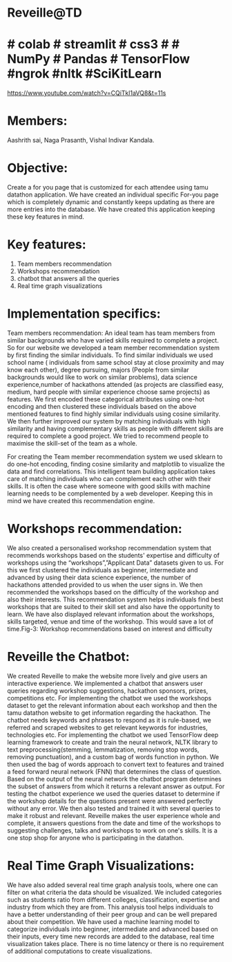 # Reveille@TD
# # colab # streamlit # css3 # # NumPy # Pandas # TensorFlow #ngrok #nltk #SciKitLearn 

https://www.youtube.com/watch?v=CQiTkl1aVQ8&t=11s

# Members:
Aashrith sai, Naga Prasanth, Vishal Indivar Kandala.

# Objective:
Create a for you page that is customized for each attendee using tamu datathon application.
We have created an individual specific For-you page which is completely dynamic and constantly keeps
updating as there are more entries into the database. We have created this application keeping these key
features in mind.

# Key features:
1. Team members recommendation
2. Workshops recommendation
3. chatbot that answers all the queries
4. Real time graph visualizations

# Implementation specifics:
Team members recommendation:
An ideal team has team members from similar backgrounds who have varied skills required to complete a
project. So for our website we developed a team member recommendation system by first finding the
similar individuals. To find similar individuals we used school name ( individuals from same school stay
at close proximity and may know each other), degree pursuing, majors (People from similar backgrounds
would like to work on similar problems), data science experience,number of hackathons attended (as
projects are classified easy, medium, hard people with similar experience choose same projects) as
features. We first encoded these categorical attributes using one-hot encoding and then clustered these
individuals based on the above mentioned features to find highly similar individuals using cosine
similarity. We then further improved our system by matching individuals with high similarity and having
complementary skills as people with different skills are required to complete a good project. We tried to
recommend people to maximise the skill-set of the team as a whole.

For creating the Team member recommendation system we used sklearn to do one-hot encoding, finding cosine similarity and matplotlib to visualize the data and find correlations. 
This intelligent team building application takes care of matching individuals who can complement each other with their skills. It is often
the case where someone with good skills with machine learning needs to be complemented by a web
developer. Keeping this in mind we have created this recommendation engine.

# Workshops recommendation:
We also created a personalised workshop recommendation system that recommends workshops based on
the students' expertise and difficulty of workshops using the “workshops”,”Applicant Data” datasets
given to us. For this we first clustered the individuals as beginner, intermediate and advanced by using
their data science experience, the number of hackathons attended provided to us when the user signs in.
We then recommended the workshops based on the difficulty of the workshop and also their interests.
This recommendation system helps individuals find best workshops that are suited to their skill set and
also have the opportunity to learn. We have also displayed relevant information about the workshops,
skills targeted, venue and time of the workshop. This would save a lot of time.Fig-3: Workshop recommendations based on interest and difficulty

# Reveille the Chatbot:
We created Reveille to make the website more lively and give users an interactive experience. We
implemented a chatbot that answers user queries regarding workshop suggestions, hackathon sponsors,
prizes, competitions etc. For implementing the chatbot we used the workshops dataset to get the relevant
information about each workshop and then the tamu datathon website to get information regarding the
hackathon. The chatbot needs keywords and phrases to respond as it is rule-based, we referred and
scraped websites to get relevant keywords for industries, technologies etc. For implementing the chatbot
we used TensorFlow deep learning framework to create and train the neural network, NLTK library to
text preprocessing(stemming, lemmatization, removing stop words, removing punctuation), and a custom
bag of words function in python. We then used the bag of words approach to convert text to features and
trained a feed forward neural network (FNN) that determines the class of question. Based on the output of
the neural network the chatbot program determines the subset of answers from which it returns a relevant
answer as output. For testing the chatbot experience we used the queries dataset to determine if the
workshop details for the questions present were answered perfectly without any error. We then also tested
and trained it with several queries to make it robust and relevant. Reveille makes the user experience
whole and complete, it answers questions from the date and time of the workshops to suggesting
challenges, talks and workshops to work on one's skills. It is a one stop shop for anyone who is
participating in the datathon.

# Real Time Graph Visualizations:
We have also added several real time graph analysis tools, where one can filter on what criteria the data
should be visualized. We included categories such as students ratio from different colleges, classification,
expertise and industry from which they are from. This analysis tool helps individuals to have a better
understanding of their peer group and can be well prepared about their competition. We have used a
machine learning model to categorize individuals into beginner, intermediate and advanced based on their
inputs, every time new records are added to the database, real time visualization takes place. There is no
time latency or there is no requirement of additional computations to create visualizations.
